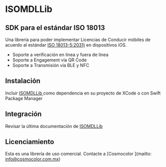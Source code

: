 
# ISOMDLLib
## SDK para el estándar ISO 18013

Una librería para poder implementar Licencias de Conducir móbiles de acuerdo al estándar  [ISO 18013-5:2031)](https://www.iso.org/standard/69084.html) en dispositivos iOS. 

- Soporte a verificación en línea y fuera de línea
- Soporte a Engagement vía QR Code
- Soporte a Transmisión vía BLE y NFC

## Instalación 

Incluir  [ISOMDLLib ](https://github.com/cosmocolor/ISOMDLLib) como dependencia en su proyecto de XCode o con Swift Package Manager

## Integración

Revisar la última documentación de   [ISOMDLLib ](https://doc.ios.mdl.licenciamanejo.com/) 

## Licenciamiento

Esta es una librería de uso comercial. Contacte a [Cosmocolor ](mailto: info@cosmocolor.com.mx) 

